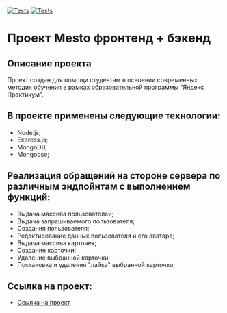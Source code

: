 [![Tests](../../actions/workflows/tests-13-sprint.yml/badge.svg)](../../actions/workflows/tests-13-sprint.yml) [![Tests](../../actions/workflows/tests-14-sprint.yml/badge.svg)](../../actions/workflows/tests-14-sprint.yml)
# Проект Mesto фронтенд + бэкенд
## Описание проекта
Проект создан для помощи студентам в освоении современных методик обучения в рамках образовательной программы "Яндекс Практикум".  
## В проекте применены следующие технологии:
* Node.js;
* Express.js;
* MongoDB;
* Mongoose;
## Реализация обращений на стороне сервера по различным эндпойнтам с выполнением функций:
* Выдача массива пользователей;
* Выдача запрашиваемого пользователя;
* Создания пользователя;
* Редактирование данных пользователя и его аватара;
* Выдача массива карточек;
* Создание карточки;
* Удаление выбранной карточки;
* Постановка и удаления "лайка" выбранной карточки;
## Ссылка на проект:
* [Ссылка на проект](https://ivanyurlov.github.io/express-mesto-gha/)
